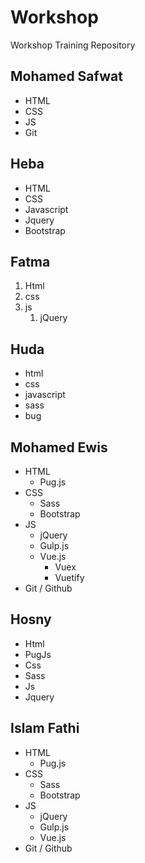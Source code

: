 # Workshop
Workshop Training Repository

## Mohamed Safwat
* HTML
* CSS
* JS
* Git

<!-- Heba Salem -->
## Heba
* HTML
* CSS
* Javascript
* Jquery
* Bootstrap

<!-- Fatma Ragab-->
## Fatma
1. Html
1. css
1. js
   1. jQuery

## Huda
* html
* css
* javascript
* sass
* bug

## Mohamed Ewis
- HTML
   - Pug.js
- CSS
   - Sass
   - Bootstrap
- JS
   - jQuery
   - Gulp.js
   - Vue.js
      - Vuex
      - Vuetify
- Git / Github

<!-- Hosny A.Barakat -->
## Hosny
- Html
 - PugJs
- Css
 - Sass
- Js
 - Jquery


<!-- Islam Fathi -->

## Islam Fathi
- HTML
   - Pug.js
- CSS
   - Sass
   - Bootstrap
- JS
   - jQuery
   - Gulp.js
   - Vue.js
- Git / Github

